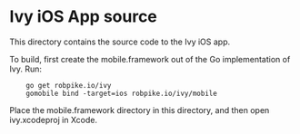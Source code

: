# Ivy iOS App source

This directory contains the source code to the Ivy iOS app.

To build, first create the mobile.framework out of the Go
implementation of Ivy. Run:

```
	go get robpike.io/ivy
	gomobile bind -target=ios robpike.io/ivy/mobile
```

Place the mobile.framework directory in this directory, and
then open ivy.xcodeproj in Xcode.
